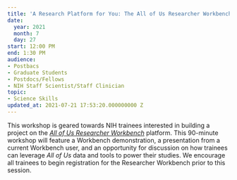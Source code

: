 ```yaml
---
title: 'A Research Platform for You: The All of Us Researcher Workbench'
date:
  year: 2021
  month: 7
  day: 27
start: 12:00 PM
end: 1:30 PM
audience:
- Postbacs
- Graduate Students
- Postdocs/Fellows
- NIH Staff Scientist/Staff Clinician
topic:
- Science Skills
updated_at: 2021-07-21 17:53:20.000000000 Z
---
```

This workshop is geared towards NIH trainees interested in building a
project on the *[All of Us Researcher Workbench][1]* platform. This
90-minute workshop will feature a Workbench demonstration, a
presentation from a current Workbench user, and an opportunity for
discussion on how trainees can leverage<em> All of Us</em> data and
tools to power their studies. We encourage all trainees to begin
registration for the Researcher Workbench prior to this session.

 



[1]: https://www.researchallofus.org/data-tools/workbench/
